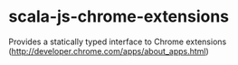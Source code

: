 scala-js-chrome-extensions
==========================

Provides a statically typed interface to Chrome extensions (http://developer.chrome.com/apps/about_apps.html)




